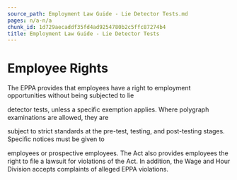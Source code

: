 ```yaml
---
source_path: Employment Law Guide - Lie Detector Tests.md
pages: n/a-n/a
chunk_id: 1d729aecaddf35fd4ad9254780b2c5ffc87274b4
title: Employment Law Guide - Lie Detector Tests
---
```

# Employee Rights

The EPPA provides that employees have a right to employment opportunities without being subjected to lie

detector tests, unless a speciﬁc exemption applies. Where polygraph examinations are allowed, they are

subject to strict standards at the pre-test, testing, and post-testing stages. Speciﬁc notices must be given to

employees or prospective employees. The Act also provides employees the right to ﬁle a lawsuit for violations of the Act. In addition, the Wage and Hour Division accepts complaints of alleged EPPA violations.
